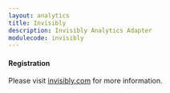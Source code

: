 ```yaml
---
layout: analytics
title: Invisibly
description: Invisibly Analytics Adapter
modulecode: invisibly
---
```


#### Registration

Please visit [invisibly.com](https://invisibly.com/) for more information.
